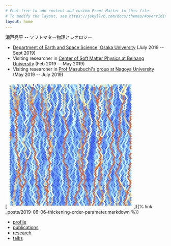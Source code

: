 ```yaml
---
# Feel free to add content and custom Front Matter to this file.
# To modify the layout, see https://jekyllrb.com/docs/themes/#overriding-theme-defaults
layout: home
---
```

瀬戸亮平 -- ソフトマター物理とレオロジー

- [Department of Earth and Space Science, Osaka University](http://thmat8.ess.sci.osaka-u.ac.jp) (July 2019 -- Sept 2019)
- Visiting researcher in [Center of Soft Matter Physics at Beihang University](http://onsager.buaa.edu.cn)   (Feb 2019 -- May 2019)
- Visiting researcher in [Prof Masubuchi's group at Nagoya University](http://rheology.jp/nagoya/) (May 2019 -- July 2019)

[![bi-q-model](/assets/img/biq.jpg)]({% link _posts/2019-06-06-thickening-order-parameter.markdown %})

- [profile](/profile/)
- [publications](/publications/)
- [research](/research/)
- [talks](/talks/)
